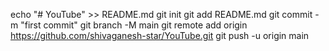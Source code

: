echo "# YouTube" >> README.md
git init
git add README.md
git commit -m "first commit"
git branch -M main
git remote add origin https://github.com/shivaganesh-star/YouTube.git
git push -u origin main
